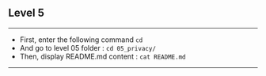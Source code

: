 ## Level 5
---
- First, enter the following command `cd`
- And go to level 05 folder : `cd 05_privacy/`
- Then, display README.md content : `cat README.md`
---
